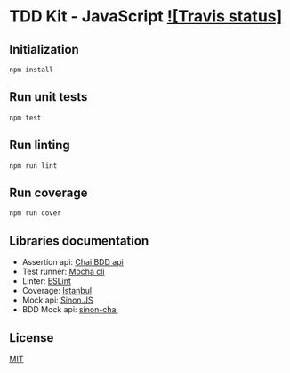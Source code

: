 # TDD Kit - JavaScript [![Travis status]](https://travis-ci.org/arpinum/tdd-kit-javascript)

## Initialization

    npm install

## Run unit tests

    npm test

## Run linting

    npm run lint

## Run coverage

    npm run cover

## Libraries documentation

* Assertion api: [Chai BDD api]
* Test runner: [Mocha cli]
* Linter: [ESLint]
* Coverage: [Istanbul]
* Mock api: [Sinon.JS]
* BDD Mock api: [sinon-chai]

## License

[MIT](LICENSE)

[Chai BDD api]: http://chaijs.com/api/bdd
[Mocha cli]: http://mochajs.org/#usage
[ESLint]: http://eslint.org
[Istanbul]: https://github.com/gotwarlost/istanbul
[Sinon.JS]: http://sinonjs.org/docs
[sinon-chai]: https://github.com/domenic/sinon-chai
